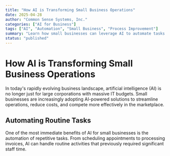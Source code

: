 ```yaml
---
title: "How AI is Transforming Small Business Operations"
date: 2025-04-28
author: "Common Sense Systems, Inc."
categories: ["AI for Business"]
tags: ["AI", "Automation", "Small Business", "Process Improvement"]
summary: "Learn how small businesses can leverage AI to automate tasks and improve efficiency."
status: "published"
---
```


# How AI is Transforming Small Business Operations

In today's rapidly evolving business landscape, artificial intelligence (AI) is no longer just for large corporations with massive IT budgets. Small businesses are increasingly adopting AI-powered solutions to streamline operations, reduce costs, and compete more effectively in the marketplace.

## Automating Routine Tasks

One of the most immediate benefits of AI for small businesses is the automation of repetitive tasks. From scheduling appointments to processing invoices, AI can handle routine activities that previously required significant staff time.
